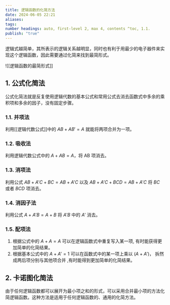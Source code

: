 ```yaml
---
title: 逻辑函数的化简方法
date: 2024-06-05 22:21
aliases: 
tags: 
number headings: auto, first-level 2, max 4, contents ^toc, 1.1.
publish: "true"
---
```

逻辑式越简单，其所表示的逻辑关系越明显，同时也有利于用最少的电子器件来实现这个逻辑函数，因此需要通过化简来找到最简形式。

![[逻辑函数的最简形式]]

## 1. 公式化简法

公式化简法就是反复使用逻辑代数的基本公式和常用公式去消去函数式中多余的乘积项和多余的因子，没有固定步骤。

### 1.1. 并项法

利用[[逻辑代数公式]]中的 $AB+AB' = A$ 就能将两项合并为一项。

### 1.2. 吸收法 

利用逻辑代数公式中的 $A+AB = A$，将 AB 项消去。

### 1.3. 消项法

利用公式 $AB+A'C+BC = AB+A'C$ 以及 $AB+A'C+BCD = AB+A'C$ 将 $BC$ 或者 $BCD$ 项消去。

### 1.4. 消因子法

利用公式 $A+A'B = A+B$ 将 $A'B$ 中的 $A'$ 消去。

### 1.5. 配项法

1. 根据公式中的 $A+A=A$ 可以在逻辑函数式中重复写入某一项, 有时能获得更加简单的化简结果。
2. 根据基本公式中的 $A+A' = 1$ 可以在函数式中的某一项上乘以 $(A+A')$， 拆然成两后项分别与其他项合并 ,有时能得到更加简单的化简结果。

## 2. 卡诺图化简法

由于任何逻辑函数都可以展开为最小项之和的形式，可以采用合并最小项的方法化简逻辑函数。这种方法是适用于任何逻辑函数的、通用的化简方法。


